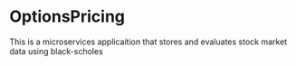 # OptionsPricing
This is a microservices applicaition that stores and evaluates stock market data using black-scholes
